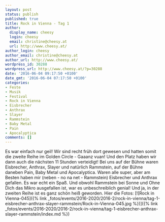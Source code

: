 ```yaml
---
layout: post
status: publish
published: true
title: Rock in Vienna - Tag 1
author:
  display_name: cheesy
  login: cheesy
  email: christine@cheesy.at
  url: http://www.cheesy.at/
author_login: cheesy
author_email: christine@cheesy.at
author_url: http://www.cheesy.at/
wordpress_id: 30288
wordpress_url: http://www.cheesy.at/?p=30288
date: '2016-06-04 09:17:50 +0100'
date_gmt: '2016-06-04 07:17:50 +0100'
categories:
- Feste
- Musik
- Festival
- Rock in Vienna
- Eisbrecher
- Anthrax
- Slayer
- Rammstein
- Baby Metal
- Pain
- Apocalyptica
comments: []
---
```

Es war einfach nur geil! Wir sind recht früh dort gewesen und hatten somit die zweite Reihe im Golden Circle - Gaaanz vuan! Und den Platz haben wir dann auch die nächsten 11 Stunden verteidigt!
Bei uns auf der Bühne waren Eisbrecher, Anthrax, Slayer und natürlich Rammstein, auf der Bühne daneben Pain, Baby Metal und Apocalyptica. Waren alle super, aber am Besten haben mir (neben - no na net - Rammstein) Eisbrecher und Anthrax gefallen. Es war echt ein Spaß. Und obwohl Rammstein bei Sonne und Ohne Dich das Mikro ausgefallen ist, war es unbeschreiblich genial! Und ja, in der zweiten Reihe ist es ganz schön heiß geworden.
Hier die Fotos:
[![Rock in Vienna-045]({% link _fotos/events/2016-2020/2016-2/rock-in-vienna/tag-1-eisbrecher-anthrax-slayer-rammstein/Rock-in-Vienna-045.jpg %})]({% link _fotos/events/2016-2020/2016-2/rock-in-vienna/tag-1-eisbrecher-anthrax-slayer-rammstein/index.md %})
